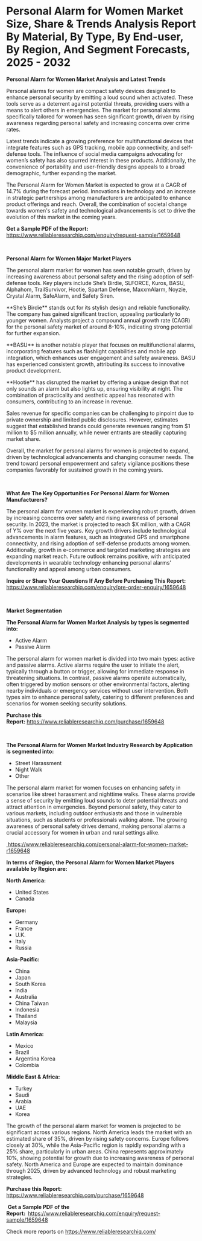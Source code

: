 <p><h1>Personal Alarm for Women Market Size, Share & Trends Analysis Report By Material, By Type, By End-user, By Region, And Segment Forecasts, 2025 - 2032</h1></p><p><strong>Personal Alarm for Women Market Analysis and Latest Trends</strong></p>
<p><p>Personal alarms for women are compact safety devices designed to enhance personal security by emitting a loud sound when activated. These tools serve as a deterrent against potential threats, providing users with a means to alert others in emergencies. The market for personal alarms specifically tailored for women has seen significant growth, driven by rising awareness regarding personal safety and increasing concerns over crime rates. </p><p>Latest trends indicate a growing preference for multifunctional devices that integrate features such as GPS tracking, mobile app connectivity, and self-defense tools. The influence of social media campaigns advocating for women’s safety has also spurred interest in these products. Additionally, the convenience of portability and user-friendly designs appeals to a broad demographic, further expanding the market.</p><p>The Personal Alarm for Women Market is expected to grow at a CAGR of 14.7% during the forecast period. Innovations in technology and an increase in strategic partnerships among manufacturers are anticipated to enhance product offerings and reach. Overall, the combination of societal change towards women's safety and technological advancements is set to drive the evolution of this market in the coming years.</p></p>
<p><strong>Get a Sample PDF of the Report:&nbsp;</strong> <a href="https://www.reliableresearchiq.com/enquiry/request-sample/1659648?utm_campaign=1870&utm_medium=2&utm_source=Github&utm_content=ia&utm_term=06022025&utm_id=personal-alarm-for-women">https://www.reliableresearchiq.com/enquiry/request-sample/1659648</a></p>
<p>&nbsp;</p>
<p><strong>Personal Alarm for Women Major Market Players</strong></p>
<p><p>The personal alarm market for women has seen notable growth, driven by increasing awareness about personal safety and the rising adoption of self-defense tools. Key players include She’s Birdie, SLFORCE, Kuros, BASU, Alphahom, TrailSurvivor, Hootie, Spartan Defense, MaxxmAlarm, Noyzie, Crystal Alarm, SafeAlarm, and Safety Siren.</p><p>**She’s Birdie** stands out for its stylish design and reliable functionality. The company has gained significant traction, appealing particularly to younger women. Analysts project a compound annual growth rate (CAGR) for the personal safety market of around 8-10%, indicating strong potential for further expansion.</p><p>**BASU** is another notable player that focuses on multifunctional alarms, incorporating features such as flashlight capabilities and mobile app integration, which enhances user engagement and safety awareness. BASU has experienced consistent growth, attributing its success to innovative product development. </p><p>**Hootie** has disrupted the market by offering a unique design that not only sounds an alarm but also lights up, ensuring visibility at night. The combination of practicality and aesthetic appeal has resonated with consumers, contributing to an increase in revenue.</p><p>Sales revenue for specific companies can be challenging to pinpoint due to private ownership and limited public disclosures. However, estimates suggest that established brands could generate revenues ranging from $1 million to $5 million annually, while newer entrants are steadily capturing market share.</p><p>Overall, the market for personal alarms for women is projected to expand, driven by technological advancements and changing consumer needs. The trend toward personal empowerment and safety vigilance positions these companies favorably for sustained growth in the coming years.</p></p>
<p>&nbsp;</p>
<p><strong>What Are The Key Opportunities For Personal Alarm for Women Manufacturers?</strong></p>
<p><p>The personal alarm for women market is experiencing robust growth, driven by increasing concerns over safety and rising awareness of personal security. In 2023, the market is projected to reach $X million, with a CAGR of Y% over the next five years. Key growth drivers include technological advancements in alarm features, such as integrated GPS and smartphone connectivity, and rising adoption of self-defense products among women. Additionally, growth in e-commerce and targeted marketing strategies are expanding market reach. Future outlook remains positive, with anticipated developments in wearable technology enhancing personal alarms' functionality and appeal among urban consumers.</p></p>
<p><strong>Inquire or Share Your Questions If Any Before Purchasing This Report:</strong> <a href="https://www.reliableresearchiq.com/enquiry/pre-order-enquiry/1659648?utm_campaign=1870&utm_medium=2&utm_source=Github&utm_content=ia&utm_term=06022025&utm_id=personal-alarm-for-women">https://www.reliableresearchiq.com/enquiry/pre-order-enquiry/1659648</a></p>
<p>&nbsp;</p>
<p><strong>Market Segmentation</strong></p>
<p><strong>The Personal Alarm for Women Market Analysis by types is segmented into:</strong></p>
<p><ul><li>Active Alarm</li><li>Passive Alarm</li></ul></p>
<p><p>The personal alarm for women market is divided into two main types: active and passive alarms. Active alarms require the user to initiate the alert, typically through a button or trigger, allowing for immediate response in threatening situations. In contrast, passive alarms operate automatically, often triggered by motion sensors or other environmental factors, alerting nearby individuals or emergency services without user intervention. Both types aim to enhance personal safety, catering to different preferences and scenarios for women seeking security solutions.</p></p>
<p><strong>Purchase this Report:&nbsp;</strong><a href="https://www.reliableresearchiq.com/purchase/1659648?utm_campaign=1870&utm_medium=2&utm_source=Github&utm_content=ia&utm_term=06022025&utm_id=personal-alarm-for-women">https://www.reliableresearchiq.com/purchase/1659648</a></p>
<p>&nbsp;</p>
<p><strong>The Personal Alarm for Women Market Industry Research by Application is segmented into:</strong></p>
<p><ul><li>Street Harassment</li><li>Night Walk</li><li>Other</li></ul></p>
<p><p>The personal alarm market for women focuses on enhancing safety in scenarios like street harassment and nighttime walks. These alarms provide a sense of security by emitting loud sounds to deter potential threats and attract attention in emergencies. Beyond personal safety, they cater to various markets, including outdoor enthusiasts and those in vulnerable situations, such as students or professionals walking alone. The growing awareness of personal safety drives demand, making personal alarms a crucial accessory for women in urban and rural settings alike.</p></p>
<p><a href="https://www.reliableresearchiq.com/personal-alarm-for-women-market-r1659648?utm_campaign=1870&utm_medium=2&utm_source=Github&utm_content=ia&utm_term=06022025&utm_id=personal-alarm-for-women">&nbsp;https://www.reliableresearchiq.com/personal-alarm-for-women-market-r1659648</a></p>
<p><strong>In terms of Region, the Personal Alarm for Women Market Players available by Region are:</strong></p>
<p>
    <p> <strong> North America: </strong>
        <ul>
            <li>United States</li>
            <li>Canada</li>
        </ul>
        </p> 
    <p> <strong> Europe: </strong>
        <ul>
            <li>Germany</li>
            <li>France</li>
            <li>U.K.</li>
            <li>Italy</li>
            <li>Russia</li>
        </ul>
        </p> 
    <p> <strong> Asia-Pacific: </strong>
        <ul>
            <li>China</li>
            <li>Japan</li>
            <li>South Korea</li>
            <li>India</li>
            <li>Australia</li>
            <li>China Taiwan</li>
            <li>Indonesia</li>
            <li>Thailand</li>
            <li>Malaysia</li>
        </ul>
        </p> 
    <p> <strong> Latin America: </strong>
        <ul>
            <li>Mexico</li>
            <li>Brazil</li>
            <li>Argentina Korea</li>
            <li>Colombia</li>
        </ul>
        </p> 
    <p> <strong> Middle East & Africa: </strong>
        <ul>
            <li>Turkey</li>
            <li>Saudi</li>
            <li>Arabia</li>
            <li>UAE</li>
            <li>Korea</li>
        </ul>
    </p>
    </p>
<p><p>The growth of the personal alarm market for women is projected to be significant across various regions. North America leads the market with an estimated share of 35%, driven by rising safety concerns. Europe follows closely at 30%, while the Asia-Pacific region is rapidly expanding with a 25% share, particularly in urban areas. China represents approximately 10%, showing potential for growth due to increasing awareness of personal safety. North America and Europe are expected to maintain dominance through 2025, driven by advanced technology and robust marketing strategies.</p></p>
<p><strong>Purchase this Report: </strong><a href="https://www.reliableresearchiq.com/purchase/1659648?utm_campaign=1870&utm_medium=2&utm_source=Github&utm_content=ia&utm_term=06022025&utm_id=personal-alarm-for-women">https://www.reliableresearchiq.com/purchase/1659648</a></p>
<p>&nbsp;<strong>Get a Sample PDF of the Report:&nbsp;&nbsp;</strong><a href="https://www.reliableresearchiq.com/enquiry/request-sample/1659648?utm_campaign=1870&utm_medium=2&utm_source=Github&utm_content=ia&utm_term=06022025&utm_id=personal-alarm-for-women">https://www.reliableresearchiq.com/enquiry/request-sample/1659648</a></p>
<p><strong></strong></p>
<p>Check more reports on <a href="https://www.reliableresearchiq.com/?utm_campaign=1870&utm_medium=2&utm_source=Github&utm_content=ia&utm_term=06022025&utm_id=personal-alarm-for-women">https://www.reliableresearchiq.com/</a></p>